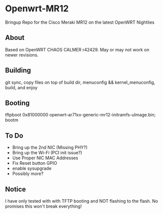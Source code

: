 Openwrt-MR12
============

Bringup Repo for the Cisco Meraki MR12 on the latest OpenWRT Nightlies


About
-----
Based on OpenWRT CHAOS CALMER r42429. May or may not work on newer revisions.

Building
--------
git sync, copy files on top of build dir, menuconfig && kernel_menuconfig, build, and enjoy

Booting
-------
tftpboot 0x81000000 openwrt-ar71xx-generic-mr12-initramfs-uImage.bin; bootm

To Do
-----
* Bring up the 2nd NIC (Missing PHY?)
* Bring up the Wi-Fi (PCI init issue?)
* Use Proper NIC MAC Addresses
* Fix Reset button GPIO
* enable sysupgrade
* Possibly more?

Notice
------
I have only tested with with TFTP booting and NOT flashing to the flash. No promises this won't break everything!